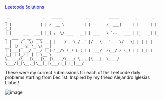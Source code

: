 <span style="color: blue;">Leetcode Solutions</span>
```                                                                                                                                                                                  
 _               _   _____           _         _____       _       _   _                 
| |             | | /  __ \         | |       /  ___|     | |     | | (_)                
| |     ___  ___| |_| /  \/ ___   __| | ___   \ `--.  ___ | |_   _| |_ _  ___  _ __  ___ 
| |    / _ \/ _ \ __| |    / _ \ / _` |/ _ \   `--. \/ _ \| | | | | __| |/ _ \| '_ \/ __|
| |___|  __/  __/ |_| \__/\ (_) | (_| |  __/  /\__/ / (_) | | |_| | |_| | (_) | | | \__ \
\_____/\___|\___|\__|\____/\___/ \__,_|\___|  \____/ \___/|_|\__,_|\__|_|\___/|_| |_|___/
```                                                                                                                                                                               
                                                                                                                                                                                  

These were my correct submissions for each of the Leetcode daily problems starting from Dec 1st. Inspired by my friend Alejandro Iglesias Llobet!

![image](https://github.com/user-attachments/assets/629c1c07-1cab-4b00-b75b-50c9837da39e)




